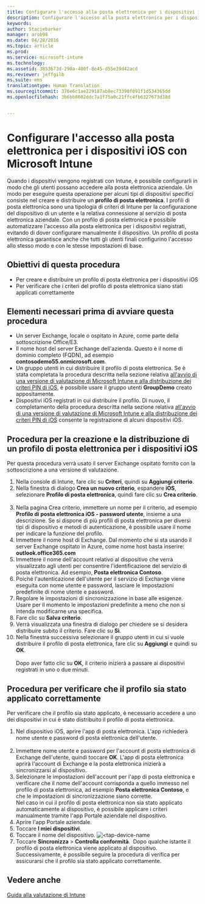 ```yaml
---
title: Configurare l'accesso alla posta elettronica per i dispositivi iOS | Microsoft Intune
description: Configurare l'accesso alla posta elettronica per i dispositivi iOS con Intune
keywords: 
author: Staciebarker
manager: arob98
ms.date: 04/28/2016
ms.topic: article
ms.prod: 
ms.service: microsoft-intune
ms.technology: 
ms.assetid: 3853673d-290a-400f-8e45-d55e39d42acd
ms.reviewer: jeffgilb
ms.suite: ems
translationtype: Human Translation
ms.sourcegitcommit: 376e6c1ae229187ab8ec73390f091f1d534365dd
ms.openlocfilehash: 3b6bb8602ddc7a1f75a0c21ffc4fb6327673d38d


---
```


# Configurare l'accesso alla posta elettronica per i dispositivi iOS con Microsoft Intune
Quando i dispositivi vengono registrati con Intune, è possibile configurarli in modo che gli utenti possano accedere alla posta elettronica aziendale. Un modo per eseguire questa operazione per alcuni tipi di dispositivi specifici consiste nel creare e distribuire un **profilo di posta elettronica**. I profili di posta elettronica sono una tipologia di criteri di Intune per la configurazione del dispositivo di un utente e la relativa connessione al servizio di posta elettronica aziendale.
Con un profilo di posta elettronica è possibile automatizzare l'accesso alla posta elettronica per i dispositivi registrati, evitando di dover configurare manualmente il dispositivo. Un profilo di posta elettronica garantisce anche che tutti gli utenti finali configurino l'accesso allo stesso modo e con le stesse impostazioni di base.

## Obiettivi di questa procedura

- Per creare e distribuire un profilo di posta elettronica per i dispositivi iOS
- Per verificare che i criteri del profilo di posta elettronica siano stati applicati correttamente

## Elementi necessari prima di avviare questa procedura

- Un server Exchange, locale o ospitato in Azure, come parte della sottoscrizione Office/E3.
- Il nome host del server Exchange dell'azienda. Questo è il nome di dominio completo (FQDN), ad esempio **contosodemo55.onmicrosoft.com**.
- Un gruppo utenti in cui distribuire il profilo di posta elettronica. Se è stata completata la procedura descritta nella sezione relativa [all'avvio di una versione di valutazione di Microsoft Intune e alla distribuzione dei criteri PIN di iOS](start-a-microsoft-intune-trial-and-deploy-ios-pin-policy.md), è possibile usare il gruppo utenti **GroupDemo** creato appositamente.
- Dispositivi iOS registrati in cui distribuire il profilo. Di nuovo, il completamento della procedura descritta nella sezione relativa [all'avvio di una versione di valutazione di Microsoft Intune e alla distribuzione dei criteri PIN di iOS](start-a-microsoft-intune-trial-and-deploy-ios-pin-policy.md) consente la registrazione di alcuni dispositivi iOS.

## Procedura per la creazione e la distribuzione di un profilo di posta elettronica per i dispositivi iOS

Per questa procedura verrà usato il server Exchange ospitato fornito con la sottoscrizione a una versione di valutazione.
1. Nella console di Intune, fare clic su **Criteri**, quindi su **Aggiungi criterio**.
![<add-policy>](./media/Email-Walkthrough/Email-Walkthrough-1.png)
2. Nella finestra di dialogo **Crea un nuovo criterio**, espandere **iOS**, selezionare **Profilo di posta elettronica**, quindi fare clic su **Crea criterio**.  
![<ios-email-profile-policy>](./media/Email-Walkthrough/Email-Walkthrough-2.png)
3. Nella pagina Crea criterio, immettere un nome per il criterio, ad esempio **Profilo di posta elettronica iOS - password utente**, insieme a una descrizione. Se si dispone di più profili di posta elettronica per diversi tipi di dispositivo e metodi di autenticazione, è possibile usare il nome per indicare la funzione del profilo.
4. Immettere il nome host di Exchange. Dal momento che si sta usando il server Exchange ospitato in Azure, come nome host basta inserire: **outlook.office365.com**
![<add-exchange-host-name>](./media/Email-Walkthrough/Email-Walkthrough-3.png)
5. Immettere il nome dell'account relativo al dispositivo che verrà visualizzato agli utenti per consentire l'identificazione del servizio di posta elettronica. Ad esempio, **Posta elettronica Contoso**.
6. Poiché l'autenticazione dell'utente per il servizio di Exchange viene eseguita con nome utente e password, lasciare le impostazioni predefinite di nome utente e password.
7. Regolare le impostazioni di sincronizzazione in base alle esigenze. Usare per il momento le impostazioni predefinite a meno che non si intenda modificarne una specifica.  
8. Fare clic su **Salva criterio**.
9. Verrà visualizzata una finestra di dialogo per chiedere se si desidera distribuire subito il criterio. Fare clic su **Sì**.
![<deploy-policy-now-dialog>](./media/Email-Walkthrough/Email-Walkthrough-4.png)
10. Nella finestra successiva selezionare il gruppo utenti in cui si vuole distribuire il profilo di posta elettronica, fare clic su **Aggiungi** e quindi su **OK**.  
![<finish-add-policy>](./media/Email-Walkthrough/Email-Walkthrough-5.png)  
Dopo aver fatto clic su **OK**, il criterio inizierà a passare ai dispositivi registrati in uno o due minuti.

## Procedura per verificare che il profilo sia stato applicato correttamente

Per verificare che il profilo sia stato applicato, è necessario accedere a uno dei dispositivi in cui è stato distribuito il profilo di posta elettronica.
1. Nel dispositivo iOS, aprire l'app di posta elettronica.
L'app richiederà nome utente e password di posta elettronica dell'utente.  
![<verify-policy-add-password>](./media/Email-Walkthrough/Email-Walkthrough-6.png)
2. Immettere nome utente e password per l'account di posta elettronica di Exchange dell'utente, quindi toccare **OK**.
 L'app di posta elettronica aprirà l'account di Exchange e la posta elettronica inizierà a sincronizzarsi al dispositivo.
![<exchange-account-opens>](./media/Email-Walkthrough/Email-Walkthrough-7.png)
3. Selezionare le impostazioni dell'account per l'app di posta elettronica e verificare che il nome dell'account corrisponda a quello immesso nel profilo di posta elettronica, ad esempio **Posta elettronica Contoso**, e che le impostazioni di sincronizzazione siano corrette.
![<check-account-settings>](./media/Email-Walkthrough/Email-Walkthrough-8.png)
![<check-email-account-name>](./media/Email-Walkthrough/Email-Walkthrough-9.png)  
  Nel caso in cui il profilo di posta elettronica non sia stato applicato automaticamente al dispositivo, è possibile applicare i criteri manualmente tramite l'app Portale aziendale nel dispositivo.
1. Aprire l'app Portale aziendale.
2. Toccare **I miei dispositivi**.
3. Toccare il nome del dispositivo.
![<tap-device-name](./media/Email-Walkthrough/Email-Walkthrough-10.png)
4. Toccare **Sincronizza** > **Controlla conformità**.
![<tap-sync-check-device>](./media/Email-Walkthrough/Email-Walkthrough-11.png) Dopo qualche istante il profilo di posta elettronica viene applicato al dispositivo. Successivamente, è possibile seguire la procedura di verifica per assicurarsi che il profilo sia stato applicato correttamente.

## Vedere anche
[Guida alla valutazione di Intune](get-started-with-a-30-day-trial-of-microsoft-intune.md)



<!--HONumber=Jul16_HO3-->


